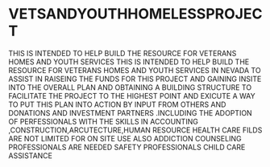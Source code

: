 # VETSANDYOUTHHOMELESSPROJECT
THIS IS INTENDED TO HELP BUILD THE RESOURCE FOR VETERANS HOMES AND YOUTH SERVICES
THIS IS INTENDED TO HELP BUILD THE RESOURCE FOR VETERANS HOMES AND YOUTH SERVICES IN NEVADA TO ASSIST IN RAISEING THE FUNDS FOR THIS PROJECT AND GAINING INSITE INTO THE OVERALL PLAN AND OBTAINING A BUILDING STRUCTURE TO FACILITATE THE PROJECT TO THE HIGHEST POINT AND EXICUTE A WAY TO PUT THIS PLAN INTO ACTION BY INPUT FROM OTHERS AND DONATIONS AND INVESTMENT PARTNERS .INCLUDING THE ADOPTION OF PERFESSIONALS WITH THE SKILLS IN ACCOUNTING ,CONSTRUCTION,ARCUTECTURE,HUMAN RESOURCE HEALTH CARE FILDS ARE NOT LIMITED FOR ON SITE USE ALSO ADDICTION COUNSELING PROFESSIONALS ARE NEEDED SAFETY PROFESSIONALS CHILD CARE ASSISTANCE
